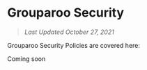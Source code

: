 # Grouparoo Security

> _Last Updated October 27, 2021_

Grouparoo Security Policies are covered here:

Coming soon
